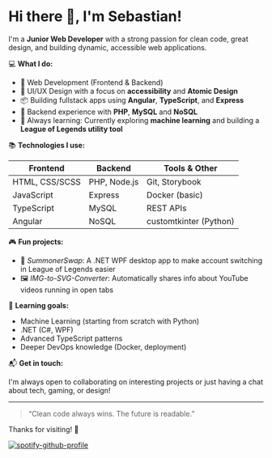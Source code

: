 # Hi there 👋, I'm Sebastian!

I'm a **Junior Web Developer** with a strong passion for clean code, great design, and building dynamic, accessible web applications.

💻 **What I do:**

- 🔧 Web Development (Frontend & Backend)
- 🎨 UI/UX Design with a focus on **accessibility** and **Atomic Design**
- 📦 Building fullstack apps using **Angular**, **TypeScript**, and **Express**
- 🐘 Backend experience with **PHP**, **MySQL** and **NoSQL**
- 🧠 Always learning: Currently exploring **machine learning** and building a **League of Legends utility tool**

📚 **Technologies I use:**

| Frontend        | Backend         | Tools & Other         |
|-----------------|----------------|------------------------|
| HTML, CSS/SCSS  | PHP, Node.js    | Git, Storybook         |
| JavaScript      | Express         | Docker (basic)         |
| TypeScript      | MySQL           | REST APIs              |
| Angular         | NoSQL           | customtkinter (Python) |

🎮 **Fun projects:**

- 🧠 *SummonerSwap*: A .NET WPF desktop app to make account switching in League of Legends easier
- 🖼️ *IMG-to-SVG-Converter*: Automatically shares info about YouTube videos running in open tabs

🌱 **Learning goals:**

- Machine Learning (starting from scratch with Python)
- .NET (C#, WPF)
- Advanced TypeScript patterns
- Deeper DevOps knowledge (Docker, deployment)

📬 **Get in touch:**

I'm always open to collaborating on interesting projects or just having a chat about tech, gaming, or design!

---

> “Clean code always wins. The future is readable.”

Thanks for visiting! 🚀

[![spotify-github-profile](https://spotify-github-profile.kittinanx.com/api/view?uid=1139834868&cover_image=true&theme=novatorem&show_offline=false&background_color=121212&interchange=false&bar_color=53b14f&bar_color_cover=true)](https://spotify-github-profile.kittinanx.com/api/view?uid=1139834868&redirect=true)

<!--
**hardcoreseb/hardcoreseb** is a ✨ _special_ ✨ repository because its `README.md` (this file) appears on your GitHub profile.

Here are some ideas to get you started:

- 🔭 I’m currently working on ...
- 🌱 I’m currently learning ...
- 👯 I’m looking to collaborate on ...
- 🤔 I’m looking for help with ...
- 💬 Ask me about ...
- 📫 How to reach me: ...
- 😄 Pronouns: ...
- ⚡ Fun fact: ...
-->
